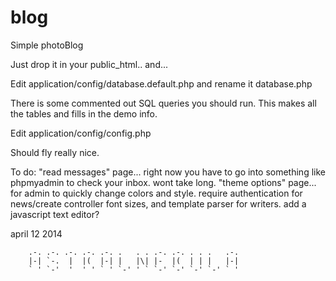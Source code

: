 blog
====

Simple photoBlog

Just drop it in your public_html.. and...

Edit application/config/database.default.php and rename it database.php

There is some commented out SQL queries you should run. This makes all the tables and fills in the demo info.

Edit application/config/config.php




Should fly really nice.



To do:
  "read messages" page... right now you have to go into something like phpmyadmin to check your inbox. wont take long.
  "theme options" page... for admin to quickly change colors and style.
  require authentication for news/create controller
  font sizes, and template parser for writers.
  add a javascript text editor?
  
  
april 12 2014

        .-. .-. .-. .-. .-. .   . . .-. .-. . . .   .-.
        |-| `-.  |  |(  |-| |   |\| |-  |(  | | |   |-|
        ` ' `-'  '  ' ' ` ' `-' ' ` `-' `-' `-' `-' ` '
